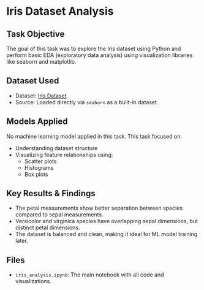 # Iris Dataset Analysis

## Task Objective
The goal of this task was to explore the Iris dataset using Python and perform basic EDA (exploratory data analysis) using visualization libraries like seaborn and matplotlib.

## Dataset Used
- Dataset: [Iris Dataset](https://en.wikipedia.org/wiki/Iris_flower_data_set)
- Source: Loaded directly via `seaborn` as a built-in dataset.

## Models Applied
No machine learning model applied in this task. This task focused on:
- Understanding dataset structure
- Visualizing feature relationships using:
  - Scatter plots
  - Histograms
  - Box plots

## Key Results & Findings
- The petal measurements show better separation between species compared to sepal measurements.
- Versicolor and virginica species have overlapping sepal dimensions, but distinct petal dimensions.
- The dataset is balanced and clean, making it ideal for ML model training later.

## Files
- `iris_analysis.ipynb`: The main notebook with all code and visualizations.

